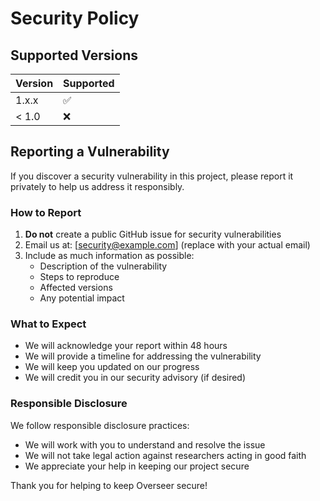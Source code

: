 # Security Policy

## Supported Versions

| Version | Supported          |
| ------- | ------------------ |
| 1.x.x   | :white_check_mark: |
| < 1.0   | :x:                |

## Reporting a Vulnerability

If you discover a security vulnerability in this project, please report it privately to help us address it responsibly.

### How to Report

1. **Do not** create a public GitHub issue for security vulnerabilities
2. Email us at: [security@example.com] (replace with your actual email)
3. Include as much information as possible:
   - Description of the vulnerability
   - Steps to reproduce
   - Affected versions
   - Any potential impact

### What to Expect

- We will acknowledge your report within 48 hours
- We will provide a timeline for addressing the vulnerability
- We will keep you updated on our progress
- We will credit you in our security advisory (if desired)

### Responsible Disclosure

We follow responsible disclosure practices:
- We will work with you to understand and resolve the issue
- We will not take legal action against researchers acting in good faith
- We appreciate your help in keeping our project secure

Thank you for helping to keep Overseer secure!
